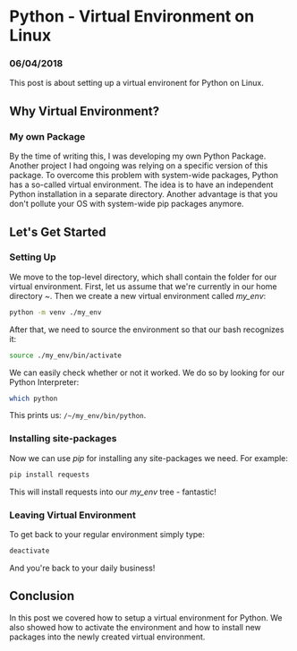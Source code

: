 # Python - Virtual Environment on Linux #

### 06/04/2018 ###

This post is about setting up a virtual environent for Python on Linux.

## [](#why-virtual-env)Why Virtual Environment?
### [](#samba)My own Package
By the time of writing this, I was developing my own Python Package. Another project I had ongoing was relying on a specific version of this package.
To overcome this problem with system-wide packages, Python has a so-called virtual environment. The idea is to have an independent Python installation
in a separate directory. Another advantage is that you don't pollute your OS with system-wide pip packages anymore.
## [](#lets-get-started)Let's Get Started
### [](#setting-up)Setting Up
We move to the top-level directory, which shall contain the folder for our virtual environment. 
First, let us assume that we're currently in our home directory *~*.
Then we create a new virtual environment called *my_env*:

```bash
python -m venv ./my_env
```

After that, we need to source the environment so that our bash recognizes it:

```bash
source ./my_env/bin/activate
```

We can easily check whether or not it worked. We do so by looking for our Python Interpreter:

```bash
which python
```

This prints us: ```/~/my_env/bin/python```.

### [](#installing-site-packages)Installing site-packages
Now we can use *pip* for installing any site-packages we need. For example:

```bash
pip install requests
```

This will install requests into our *my_env* tree - fantastic!

### [](#leaving-virtual-environment)Leaving Virtual Environment
To get back to your regular environment simply type:

```bash
deactivate
```

And you're back to your daily business!

## [](#conclusion)Conclusion
In this post we covered how to setup a virtual environment for Python. We also showed how to activate the environment and how to install new packages into the newly created virtual environment.

